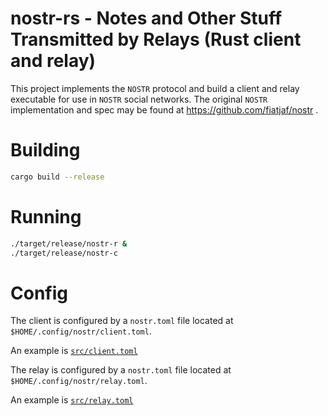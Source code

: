 
# nostr-rs - Notes and Other Stuff Transmitted by Relays (Rust client and relay)

This project implements the `NOSTR` protocol and build a client and relay executable
for use in `NOSTR` social networks. The original `NOSTR` implementation and spec may
be found at https://github.com/fiatjaf/nostr .


# Building

```bash
cargo build --release
```

# Running


```bash
./target/release/nostr-r &
./target/release/nostr-c
```

# Config

The client is configured by a `nostr.toml` file
located at `$HOME/.config/nostr/client.toml`.

An example is [`src/client.toml`](src/client.toml)

The relay is configured by a `nostr.toml` file
located at `$HOME/.config/nostr/relay.toml`.

An example is [`src/relay.toml`](src/relay.toml)

